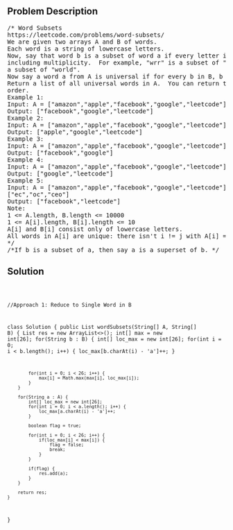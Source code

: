 <!--
<style>
  body { font-family: Arial, sans-serif; }
  .container { max-width: 100%; margin: 0 auto; padding: 10px; }
  .comment-block { max-width: 30%; background-color: #f9f9f9; padding: 10px; border-left: 5px solid #ccc; overflow-wrap: break-word; white-space: pre-wrap; }
  .code-block { background-color: #f4f4f4; padding: 10px; border: 1px solid #ddd; overflow-wrap: break-word; white-space: pre-wrap; }
</style>
-->

<div class='container'>
<h2>Problem Description</h2>
<div class='comment-block'>
<pre>
/* Word Subsets
https://leetcode.com/problems/word-subsets/
We are given two arrays A and B of words.
Each word is a string of lowercase letters.
Now, say that word b is a subset of word a if every letter in b occurs in a,
including multiplicity.  For example, "wrr" is a subset of "warrior", but is not
a subset of "world".
Now say a word a from A is universal if for every b in B, b is a subset of a.
Return a list of all universal words in A.  You can return the words in any
order.
Example 1:
Input: A = ["amazon","apple","facebook","google","leetcode"], B = ["e","o"]
Output: ["facebook","google","leetcode"]
Example 2:
Input: A = ["amazon","apple","facebook","google","leetcode"], B = ["l","e"]
Output: ["apple","google","leetcode"]
Example 3:
Input: A = ["amazon","apple","facebook","google","leetcode"], B = ["e","oo"]
Output: ["facebook","google"]
Example 4:
Input: A = ["amazon","apple","facebook","google","leetcode"], B = ["lo","eo"]
Output: ["google","leetcode"]
Example 5:
Input: A = ["amazon","apple","facebook","google","leetcode"], B =
["ec","oc","ceo"]
Output: ["facebook","leetcode"]
Note:
1 <= A.length, B.length <= 10000
1 <= A[i].length, B[i].length <= 10
A[i] and B[i] consist only of lowercase letters.
All words in A[i] are unique: there isn't i != j with A[i] == A[j].
*/
/*If b is a subset of a, then say a is a superset of b. */
</pre>
</div>

<h2>Solution</h2>
<div class='code-block'>
<pre><code class='language-java'>

//Approach 1: Reduce to Single Word in B

class Solution {
    public List<String> wordSubsets(String[] A, String[] B) {
        List<String> res = new ArrayList<>();
        int[] max = new int[26];
        for(String b : B) {
            int[] loc_max = new int[26];
            for(int i = 0; i < b.length(); i++) {
                loc_max[b.charAt(i) - 'a']++;
            }
            
            for(int i = 0; i < 26; i++) {
                max[i] = Math.max(max[i], loc_max[i]);
            }
        }
        
        for(String a : A) {
            int[] loc_max = new int[26];
            for(int i = 0; i < a.length(); i++) {
                loc_max[a.charAt(i) - 'a']++;
            }
            
            boolean flag = true;
            
            for(int i = 0; i < 26; i++) {
                if(loc_max[i] < max[i]) {
                    flag = false;
                    break;
                }
            }
            
            if(flag) {
                res.add(a);
            }
        }
        
        return res;
    }
    
}</code></pre>
</div>
</div>
